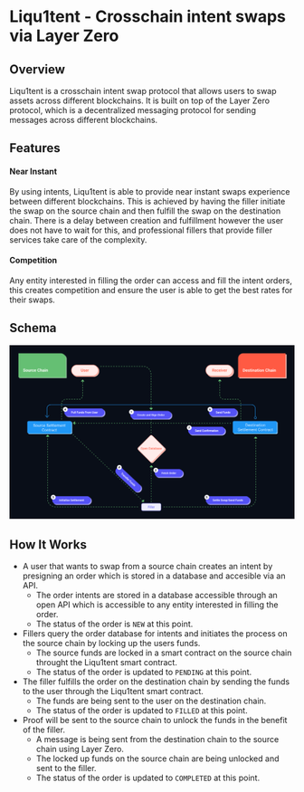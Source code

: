 # Liqu1tent - Crosschain intent swaps via Layer Zero

## Overview

Liqu1tent is a crosschain intent swap protocol that allows users to swap assets across different blockchains. It is built on top of the Layer Zero protocol, which is a decentralized messaging protocol for sending messages across different blockchains.

## Features

#### Near Instant

By using intents, Liqu1tent is able to provide near instant swaps experience between different blockchains. This is achieved by having the filler initiate the swap on the source chain and then fulfill the swap on the destination chain. There is a delay between creation and fulfillment however the user does not have to wait for this, and professional fillers that provide filler services take care of the complexity.

#### Competition

Any entity interested in filling the order can access and fill the intent orders, this creates competition and ensure the user is able to get the best rates for their swaps.

## Schema

<img src="./Liqu1tent Diagram.svg">

## How It Works

- A user that wants to swap from a source chain creates an intent by presigning an order which is stored in a database and accesible via an API.
  - The order intents are stored in a database accessible through an open API which is accessible to any entity interested in filling the order.
  - The status of the order is `NEW` at this point.
- Fillers query the order database for intents and initiates the process on the source chain by locking up the users funds.
  - The source funds are locked in a smart contract on the source chain throught the Liqu1tent smart contract.
  - The status of the order is updated to `PENDING` at this point.
- The filler fulfills the order on the destination chain by sending the funds to the user through the Liqu1tent smart contract.
  - The funds are being sent to the user on the destination chain.
  - The status of the order is updated to `FILLED` at this point.
- Proof will be sent to the source chain to unlock the funds in the benefit of the filler.
  - A message is being sent from the destination chain to the source chain using Layer Zero.
  - The locked up funds on the source chain are being unlocked and sent to the filler.
  - The status of the order is updated to `COMPLETED` at this point.
